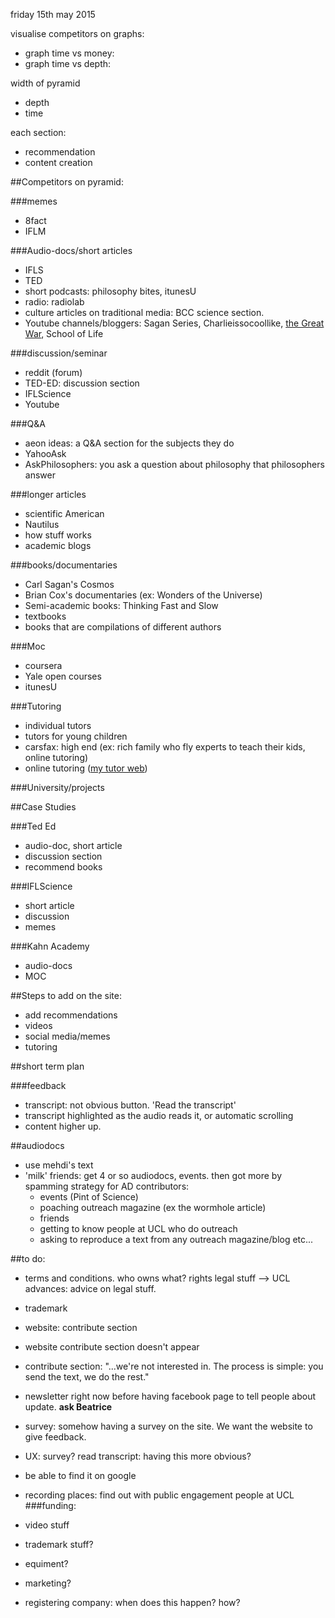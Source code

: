 friday 15th may 2015

visualise competitors on graphs:

- graph time vs money:
- graph time vs depth:


width of pyramid

- depth
- time

each section:

- recommendation
- content creation



##Competitors on pyramid:

###memes

- 8fact
- IFLM

###Audio-docs/short articles

- IFLS
- TED
- short podcasts: philosophy bites, itunesU
- radio: radiolab
- culture articles on traditional media: BCC science section.
- Youtube channels/bloggers: Sagan Series, Charlieissocoollike, [the Great War](https://www.youtube.com/user/TheGreatWar), School of Life

###discussion/seminar

- reddit (forum)
- TED-ED: discussion section
- IFLScience
- Youtube


###Q&A

- aeon ideas: a Q&A section for the subjects they do
- YahooAsk
- AskPhilosophers: you ask a question about philosophy that philosophers answer

###longer articles

- scientific American
- Nautilus
- how stuff works
- academic blogs

###books/documentaries

- Carl Sagan's Cosmos
- Brian Cox's documentaries (ex: Wonders of the Universe)
- Semi-academic books: Thinking Fast and Slow
- textbooks
- books that are compilations of different authors

###Moc

- coursera
- Yale open courses
- itunesU

###Tutoring

- individual tutors
- tutors for young children
- carsfax: high end (ex: rich family who fly experts to teach their kids, online tutoring)
- online tutoring ([my tutor web](https://www.mytutorweb.co.uk/index.html))

###University/projects


##Case Studies

###Ted Ed

- audio-doc, short article
- discussion section
- recommend books


###IFLScience

- short article
- discussion
- memes

###Kahn Academy

- audio-docs
- MOC

##Steps to add on the site:

- add recommendations
- videos
- social media/memes
- tutoring


##short term plan

###feedback

- transcript: not obvious button. 'Read the transcript'
- transcript highlighted as the audio reads it, or automatic scrolling
- content higher up.

##audiodocs

- use mehdi's text
- 'milk' friends: get 4 or so audiodocs, events. then got more by spamming
strategy for AD contributors:
	- events (Pint of Science)
	- poaching outreach magazine (ex the wormhole article)
	- friends
	- getting to know people at UCL who do outreach
	- asking to reproduce a text from any outreach magazine/blog etc...

##to do:

- terms and conditions. who owns what? rights legal stuff
--> UCL advances: advice on legal stuff.
- trademark
- website: contribute section
- website contribute section doesn't appear
- contribute section: "...we're not interested in. The process is simple: you send the text, we do the rest."
- newsletter right now before having facebook page to tell people about update. **ask Beatrice**
- survey: somehow having a survey on the site. We want the website to give feedback.
- UX: survey? read transcript: having this more obvious?
- be able to find it on google
- recording places: find out with public engagement people at UCL
###funding:

- video stuff
- trademark stuff?
- equiment?
- marketing?
- registering company: when does this happen? how?
